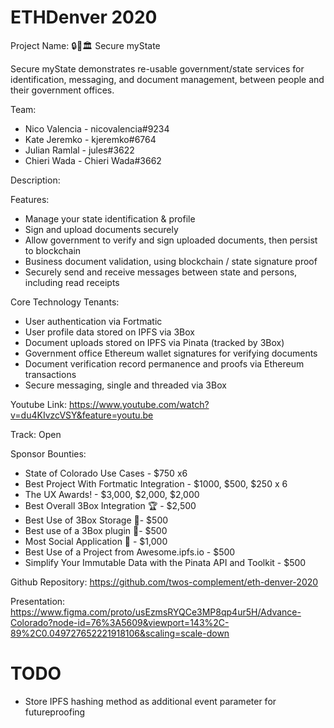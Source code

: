 # ETHDenver 2020

Project Name: 🔒🙋🏛️ Secure myState

Secure myState demonstrates re-usable government/state services for identification, messaging, and document management, between people and their government offices.

Team:

- Nico Valencia - nicovalencia#9234
- Kate Jeremko - kjeremko#6764
- Julian Ramlal - jules#3622
- Chieri Wada - Chieri Wada#3662

Description:

Features:

- Manage your state identification & profile
- Sign and upload documents securely
- Allow government to verify and sign uploaded documents, then persist to blockchain
- Business document validation, using blockchain / state signature proof
- Securely send and receive messages between state and persons, including read receipts

Core Technology Tenants:

- User authentication via Fortmatic
- User profile data stored on IPFS via 3Box
- Document uploads stored on IPFS via Pinata (tracked by 3Box)
- Government office Ethereum wallet signatures for verifying documents
- Document verification record permanence and proofs via Ethereum transactions
- Secure messaging, single and threaded via 3Box

Youtube Link: https://www.youtube.com/watch?v=du4KIvzcVSY&feature=youtu.be

Track: Open

Sponsor Bounties:

- State of Colorado Use Cases - \$750 x6
- Best Project With Fortmatic Integration - $1000, $500, \$250 x 6
- The UX Awards! - $3,000, $2,000, \$2,000
- Best Overall 3Box Integration 🏆 - \$2,500
- Best Use of 3Box Storage 📂- \$500
- Best use of a 3Box plugin 🔌- \$500
- Most Social Application 🙌 - \$1,000
- Best Use of a Project from Awesome.ipfs.io - \$500
- Simplify Your Immutable Data with the Pinata API and Toolkit - \$500

Github Repository: https://github.com/twos-complement/eth-denver-2020

Presentation:  https://www.figma.com/proto/usEzmsRYQCe3MP8qp4ur5H/Advance-Colorado?node-id=76%3A5609&viewport=143%2C-89%2C0.049727652221918106&scaling=scale-down

# TODO

- Store IPFS hashing method as additional event parameter for futureproofing
